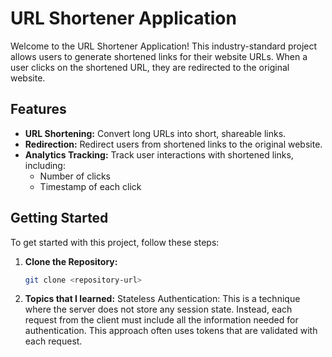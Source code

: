 # URL Shortener Application

Welcome to the URL Shortener Application! This industry-standard project allows users to generate shortened links for their website URLs. When a user clicks on the shortened URL, they are redirected to the original website.

## Features

- **URL Shortening:** Convert long URLs into short, shareable links.
- **Redirection:** Redirect users from shortened links to the original website.
- **Analytics Tracking:** Track user interactions with shortened links, including:
  - Number of clicks
  - Timestamp of each click

## Getting Started

To get started with this project, follow these steps:

1. **Clone the Repository:**
   ```bash
   git clone <repository-url>


2. **Topics that I learned:**
  Stateless Authentication: This is a technique where the server does not store any session state. Instead, each request from the client must include all the information needed for authentication. This approach often uses tokens that are validated with each request.
